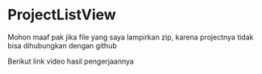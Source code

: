 # ProjectListView

Mohon maaf pak jika file yang saya lampirkan zip, karena projectnya tidak bisa dihubungkan dengan github

Berikut link video hasil pengerjaannya
